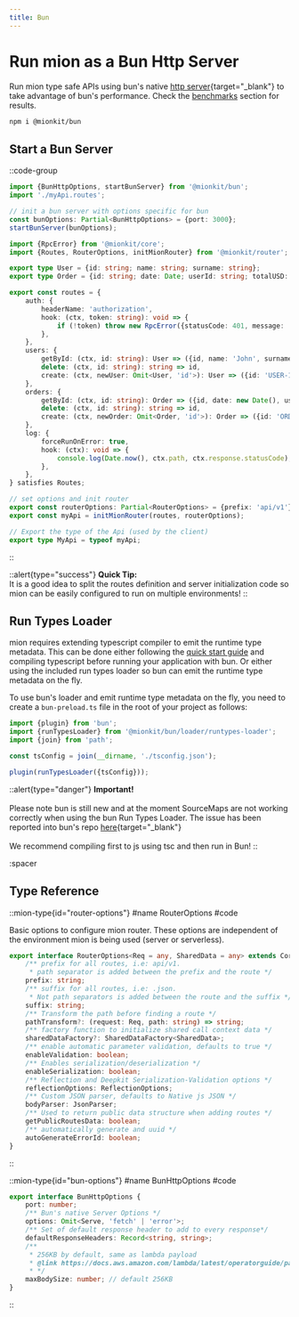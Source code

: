 ```yaml
---
title: Bun
---
```


# Run mion as a Bun Http Server

Run mion type safe APIs using bun's native [http server](https://bun.sh/docs/api/http){target="_blank"} to take advantage of bun's performance. Check the [benchmarks](../../4.benchmarks/1.hello-world.md) section for results.

```bash [npm install]
npm i @mionkit/bun
```

## Start a Bun Server

::code-group
<!-- embedme ../../../packages/quick-start/src/serve-bun.ts -->
```ts [init Bun]
import {BunHttpOptions, startBunServer} from '@mionkit/bun';
import './myApi.routes';

// init a bun server with options specific for bun
const bunOptions: Partial<BunHttpOptions> = {port: 3000};
startBunServer(bunOptions);

```

<!-- embedme ../../../packages/quick-start/src/myApi.routes.ts -->
```ts [./myApi.routes.ts]
import {RpcError} from '@mionkit/core';
import {Routes, RouterOptions, initMionRouter} from '@mionkit/router';

export type User = {id: string; name: string; surname: string};
export type Order = {id: string; date: Date; userId: string; totalUSD: number};

export const routes = {
    auth: {
        headerName: 'authorization',
        hook: (ctx, token: string): void => {
            if (!token) throw new RpcError({statusCode: 401, message: 'Not Authorized', name: ' Not Authorized'});
        },
    },
    users: {
        getById: (ctx, id: string): User => ({id, name: 'John', surname: 'Smith'}),
        delete: (ctx, id: string): string => id,
        create: (ctx, newUser: Omit<User, 'id'>): User => ({id: 'USER-123', ...newUser}),
    },
    orders: {
        getById: (ctx, id: string): Order => ({id, date: new Date(), userId: 'USER-123', totalUSD: 120}),
        delete: (ctx, id: string): string => id,
        create: (ctx, newOrder: Omit<Order, 'id'>): Order => ({id: 'ORDER-123', ...newOrder}),
    },
    log: {
        forceRunOnError: true,
        hook: (ctx): void => {
            console.log(Date.now(), ctx.path, ctx.response.statusCode);
        },
    },
} satisfies Routes;

// set options and init router
export const routerOptions: Partial<RouterOptions> = {prefix: 'api/v1'};
export const myApi = initMionRouter(routes, routerOptions);

// Export the type of the Api (used by the client)
export type MyApi = typeof myApi;

```
::

::alert{type="success"}
**Quick Tip:**<br>It is a good idea to split the routes definition and server initialization code so mion can be easily configured to run on multiple environments!
::

## Run Types Loader

mion requires extending typescript compiler to emit the runtime type metadata. This can be done either following the [quick start guide](../../1.introduction/2.quick-start.md) and compiling typescript before running your application with bun. Or either using the included run types loader so bun can emit the runtime type metadata on the fly.

To use bun's loader and emit runtime type metadata on the fly, you need to create a `bun-preload.ts` file in the root of your project as follows:

```ts
import {plugin} from 'bun';
import {runTypesLoader} from '@mionkit/bun/loader/runtypes-loader';
import {join} from 'path';

const tsConfig = join(__dirname, './tsconfig.json');

plugin(runTypesLoader({tsConfig}));
```

::alert{type="danger"}
**Important!**
<br><br>
Please note bun is still new and at the moment SourceMaps are not working correctly when using the bun Run Types Loader.
The issue has been reported into bun's repo [here](https://github.com/oven-sh/bun/issues/6173){target="_blank"}
<br><br>
We recommend compiling first to js using tsc and then run in Bun!
::

:spacer

## Type Reference


::mion-type{id="router-options"}
#name
RouterOptions
#code

Basic options to configure mion router. These options are independent of the environment mion is being used (server or serverless).

<!-- embedme ../../../packages/router/src/types/general.ts#L30-L53 -->
```ts
export interface RouterOptions<Req = any, SharedData = any> extends CoreOptions {
    /** prefix for all routes, i.e: api/v1.
     * path separator is added between the prefix and the route */
    prefix: string;
    /** suffix for all routes, i.e: .json.
     * Not path separators is added between the route and the suffix */
    suffix: string;
    /** Transform the path before finding a route */
    pathTransform?: (request: Req, path: string) => string;
    /** factory function to initialize shared call context data */
    sharedDataFactory?: SharedDataFactory<SharedData>;
    /** enable automatic parameter validation, defaults to true */
    enableValidation: boolean;
    /** Enables serialization/deserialization */
    enableSerialization: boolean;
    /** Reflection and Deepkit Serialization-Validation options */
    reflectionOptions: ReflectionOptions;
    /** Custom JSON parser, defaults to Native js JSON */
    bodyParser: JsonParser;
    /** Used to return public data structure when adding routes */
    getPublicRoutesData: boolean;
    /** automatically generate and uuid */
    autoGenerateErrorId: boolean;
}
```
::

::mion-type{id="bun-options"}
#name
BunHttpOptions
#code


<!-- embedme ../../../packages/bun/src/types.ts#L10-L21 -->
```ts
export interface BunHttpOptions {
    port: number;
    /** Bun's native Server Options */
    options: Omit<Serve, 'fetch' | 'error'>;
    /** Set of default response header to add to every response*/
    defaultResponseHeaders: Record<string, string>;
    /**
     * 256KB by default, same as lambda payload
     * @link https://docs.aws.amazon.com/lambda/latest/operatorguide/payload.html
     * */
    maxBodySize: number; // default 256KB
}
```
::

